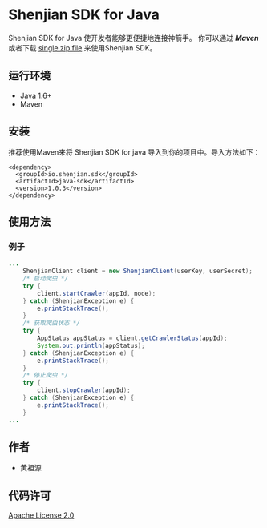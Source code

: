 # Shenjian  SDK for Java

Shenjian SDK for Java 使开发者能够更便捷地连接神箭手。 你可以通过 ***Maven*** 或者下载 [single zip file](https://github.com/ShenJianShou/shenjian-sdk-java/releases) 来使用Shenjian SDK。

## 运行环境

- Java 1.6+
- Maven

## 安装

推荐使用Maven来将 Shenjian SDK for java 导入到你的项目中。导入方法如下：

```
<dependency>
  <groupId>io.shenjian.sdk</groupId>
  <artifactId>java-sdk</artifactId>
  <version>1.0.3</version>
</dependency>
```

## 使用方法

### 例子
```Java
...
    ShenjianClient client = new ShenjianClient(userKey, userSecret);
    /* 启动爬虫 */
    try {
        client.startCrawler(appId, node);
    } catch (ShenjianException e) {
        e.printStackTrace();
    }
    /* 获取爬虫状态 */
    try {
        AppStatus appStatus = client.getCrawlerStatus(appId);
        System.out.println(appStatus);
    } catch (ShenjianException e) {
        e.printStackTrace();
    }
    /* 停止爬虫 */
    try {
        client.stopCrawler(appId);
    } catch (ShenjianException e) {
        e.printStackTrace();
    }
...
```

## 作者

- 黄祖源

## 代码许可

[Apache License 2.0](https://www.apache.org/licenses/LICENSE-2.0.html)